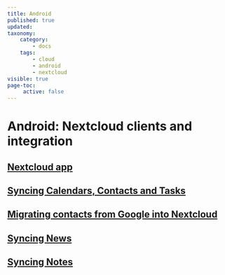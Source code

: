 ```yaml
---
title: Android
published: true
updated:
taxonomy:
    category:
        - docs
    tags:
        - cloud
        - android
        - nextcloud
visible: true
page-toc:
     active: false
---
```


# Android: Nextcloud clients and integration

## [Nextcloud app](nextcloud-app)
## [Syncing Calendars, Contacts and Tasks](calendars-contacts-and-tasks)
## [Migrating contacts from Google into Nextcloud](migrating-contacts-from-google)
## [Syncing News](using-news)
## [Syncing Notes](using-notes)
